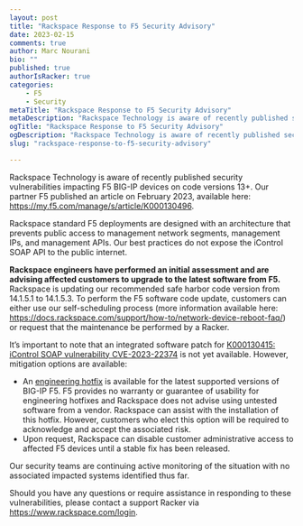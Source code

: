 ```yaml
---
layout: post
title: "Rackspace Response to F5 Security Advisory"
date: 2023-02-15
comments: true
author: Marc Nourani
bio: ""
published: true
authorIsRacker: true
categories:
    - F5
    - Security
metaTitle: "Rackspace Response to F5 Security Advisory"
metaDescription: "Rackspace Technology is aware of recently published security vulnerabilities impacting F5 BIG-IP devices on code versions 13+. Our partner F5 published an article on February 2023, available here: https://my.f5.com/manage/s/article/K000130496."
ogTitle: "Rackspace Response to F5 Security Advisory"
ogDescription: "Rackspace Technology is aware of recently published security vulnerabilities impacting F5 BIG-IP devices on code versions 13+. Our partner F5 published an article on February 2023, available here: https://my.f5.com/manage/s/article/K000130496."
slug: "rackspace-response-to-f5-security-advisory"

---
```


Rackspace Technology is aware of recently published security vulnerabilities impacting F5 BIG-IP devices on code versions 13+. Our partner F5 published an article on February 2023, available here: https://my.f5.com/manage/s/article/K000130496.

Rackspace standard F5 deployments are designed with an architecture that prevents public access to management network segments, management IPs, and management APIs. Our best practices do not expose the iControl SOAP API to the public internet. 

**Rackspace engineers have performed an initial assessment and are advising affected customers to upgrade to the latest software from F5.** Rackspace is updating our recommended safe harbor code version from 14.1.5.1 to 14.1.5.3. To perform the F5 software code update, customers can either use our self-scheduling process (more information available here: https://docs.rackspace.com/support/how-to/network-device-reboot-faq/) or request that the maintenance be performed by a Racker.

It’s important to note that an integrated software patch for [K000130415: iControl SOAP vulnerability CVE-2023-22374](https://my.f5.com/manage/s/article/K000130415) is not yet available. However, mitigation options are available:
- An [engineering hotfix](https://my.f5.com/manage/s/article/K55025573) is available for the latest supported versions of BIG-IP F5. F5 provides no warranty or guarantee of usability for engineering hotfixes and Rackspace does not advise using untested software from a vendor. Rackspace can assist with the installation of this hotfix. However, customers who elect this option will be required to acknowledge and accept the associated risk.
- Upon request, Rackspace can disable customer administrative access to affected F5 devices until a stable fix has been released.

Our security teams are continuing active monitoring of the situation with no associated impacted systems identified thus far.

Should you have any questions or require assistance in responding to these vulnerabilities, please contact a support Racker via https://www.rackspace.com/login.
